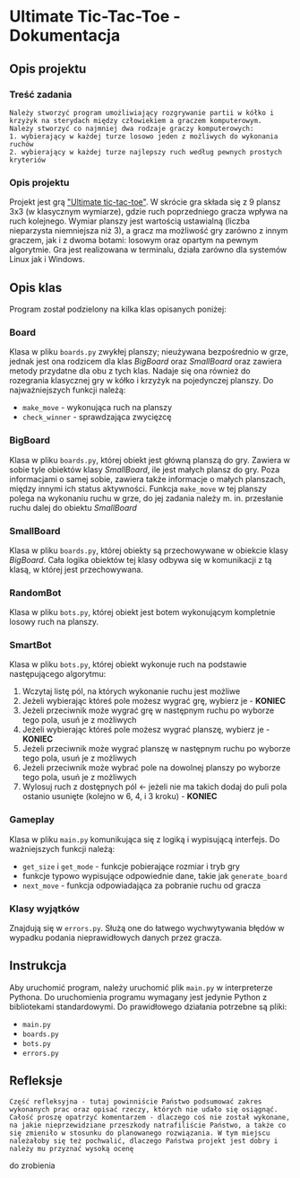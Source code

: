 # Ultimate Tic-Tac-Toe - Dokumentacja

## Opis projektu
### Treść zadania
    Należy stworzyć program umożliwiający rozgrywanie partii w kółko i krzyżyk na sterydach między człowiekiem a graczem komputerowym.
    Należy stworzyć co najmniej dwa rodzaje graczy komputerowych:
    1. wybierający w każdej turze losowo jeden z możliwych do wykonania ruchów
    2. wybierający w każdej turze najlepszy ruch według pewnych prostych kryteriów
### Opis projektu
Projekt jest grą ["Ultimate tic-tac-toe"](https://en.wikipedia.org/wiki/Ultimate_tic-tac-toe). W skrócie gra składa się z 9 plansz 3x3 (w klasycznym wymiarze), gdzie ruch poprzedniego gracza wpływa na ruch kolejnego. Wymiar planszy jest wartością ustawialną (liczba nieparzysta niemniejsza niż 3), a gracz ma możliwość gry zarówno z innym graczem, jak i z dwoma botami: losowym oraz opartym na pewnym algorytmie. Gra jest realizowana w terminalu, działa zarówno dla systemów Linux jak i Windows.

## Opis klas
Program został podzielony na kilka klas opisanych poniżej:
### Board
Klasa w pliku `boards.py` zwykłej planszy; nieużywana bezpośrednio w grze, jednak jest ona rodzicem dla klas *BigBoard* oraz *SmallBoard* oraz zawiera metody przydatne dla obu z tych klas. Nadaje się ona również do rozegrania klasycznej gry w kółko i krzyżyk na pojedynczej planszy. Do najważniejszych funkcji należą:
- `make_move` - wykonująca ruch na planszy
- `check_winner` - sprawdzająca zwycięzcę
### BigBoard
Klasa w pliku `boards.py`, której obiekt jest główną planszą do gry. Zawiera w sobie tyle obiektów klasy *SmallBoard*, ile jest małych plansz do gry. Poza informacjami o samej sobie, zawiera także informacje o małych planszach, między innymi ich status aktywności. Funkcja `make_move` w tej planszy polega na wykonaniu ruchu w grze, do jej zadania należy m. in. przesłanie ruchu dalej do obiektu *SmallBoard*
### SmallBoard
Klasa w pliku `boards.py`, której obiekty są przechowywane w obiekcie klasy *BigBoard*. Cała logika obiektów tej klasy odbywa się w komunikacji z tą klasą, w której jest przechowywana.
### RandomBot
Klasa w pliku `bots.py`, której obiekt jest botem wykonującym kompletnie losowy ruch na planszy.
### SmartBot
Klasa w pliku `bots.py`, której obiekt wykonuje ruch na podstawie następującego algorytmu:
1. Wczytaj listę pól, na których wykonanie ruchu jest możliwe
2. Jeżeli wybierając któreś pole możesz wygrać grę, wybierz je - **KONIEC**
3. Jeżeli przeciwnik może wygrać grę w następnym ruchu po wyborze tego pola, usuń je z możliwych
4. Jeżeli wybierając któreś pole możesz wygrać planszę, wybierz je - **KONIEC**
5. Jeżeli przeciwnik może wygrać planszę w następnym ruchu po wyborze tego pola, usuń je z możliwych
6. Jeżeli przeciwnik może wybrać pole na dowolnej planszy po wyborze tego pola, usuń je z możliwych
7. Wylosuj ruch z dostępnych pól <- jeżeli nie ma takich dodaj do puli pola ostanio usunięte (kolejno w 6, 4, i 3 kroku) - **KONIEC**
### Gameplay
Klasa w pliku `main.py` komunikująca się z logiką i wypisującą interfejs. Do ważniejszych funkcji należą:
- `get_size` i `get_mode` - funkcje pobierające rozmiar i tryb gry
- funkcje typowo wypisujące odpowiednie dane, takie jak `generate_board`
- `next_move` - funkcja odpowiadająca za pobranie ruchu od gracza
### Klasy wyjątków
Znajdują się w `errors.py`. Służą one do łatwego wychwytywania błędów w wypadku podania nieprawidłowych danych przez gracza.
## Instrukcja
Aby uruchomić program, należy uruchomić plik `main.py` w interpreterze Pythona. Do uruchomienia programu wymagany jest jedynie Python z bibliotekami standardowymi. Do prawidłowego działania potrzebne są pliki:
- `main.py`
- `boards.py`
- `bots.py`
- `errors.py`

## Refleksje
    Część refleksyjna - tutaj powinniście Państwo podsumować zakres wykonanych prac oraz opisać rzeczy, których nie udało się osiągnąć. Całość proszę opatrzyć komentarzem - dlaczego coś nie został wykonane, na jakie nieprzewidziane przeszkody natrafiliście Państwo, a także co się zmieniło w stosunku do planowanego rozwiązania. W tym miejscu należałoby się też pochwalić, dlaczego Państwa projekt jest dobry i należy mu przyznać wysoką ocenę 
do zrobienia
